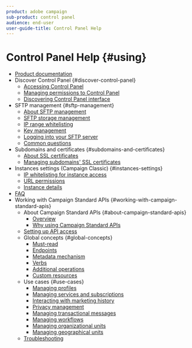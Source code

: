 ```yaml
---
product: adobe campaign
sub-product: control panel
audience: end-user
user-guide-title: Control Panel Help
---
```


# Control Panel Help {#using}

+ [Product documentation](control-panel-home.md)
+ Discover Control Panel {#discover-control-panel}
  + [Accessing Control Panel](discover/using/accessing-control-panel.md)
  + [Managing permissions to Control Panel](discover/using/managing-permissions.md)
  + [Discovering Control Panel interface](discover/using/discovering-the-interface.md)
+ SFTP management {#sftp-management}
  + [About SFTP management](sftp/using/about-sftp-management.md)
  + [SFTP storage management](sftp/using/sftp-storage-management.md)
  + [IP range whitelisting](sftp/using/ip-range-whitelisting.md)
  + [Key management](sftp/using/key-management.md)
  + [Logging into your SFTP server](sftp/using/logging-into-sftp-server.md)
  + [Common questions](sftp/using/common-questions.md)
+ Subdomains and certificates {#subdomains-and-certificates}
  + [About SSL certificates](subdomains-certificates/using/about-ssl-certificates.md)
  + [Managing subdomains' SSL certificates](subdomains-certificates/using/managing-ssl-certificates.md)
+ Instances settings (Campaign Classic) {#instances-settings}
  + [IP whitelisting for instance access](instances-settings/using/ip-whitelisting-instance-access.md)
  + [URL permissions](instances-settings/using/url-permissions.md)
  + [Instance details](instances-settings/using/instance-details.md)
+ [FAQ](faq.md)
+ Working with Campaign Standard APIs {#working-with-campaign-standard-apis}
  + About Campaign Standard APIs {#about-campaign-standard-apis}
    + [Overview](api/using/about-campaign-standard-apis.md)
    + [Why using Campaign Standard APIs](api/using/why-using-campaign-standard-apis.md)
  + [Setting up API access](api/using/setting-up-api-access.md)
  + Global concepts {#global-concepts}
    + [Must-read](api/using/must-read.md)
    + [Endpoints](api/using/endpoints.md)
    + [Metadata mechanism](api/using/metadata-mechanism.md)
    + [Verbs](api/using/verbs.md)
    + [Additional operations](api/using/additional-operations.md)
    + [Custom resources](api/using/custom-resources.md)
  + Use cases {#use-cases}
    + [Managing profiles](api/using/managing-profiles.md)
    + [Managing services and subscriptions](api/using/managing-services-and-subscriptions.md)
    + [Interacting with marketing history](api/using/interacting-with-marketing-history.md)  
    + [Privacy management](api/using/privacy-management.md)
    + [Managing transactional messages](api/using/managing-transactional-messages.md)
    + [Managing workflows](api/using/managing-workflows.md)  
    + [Managing organizational units](api/using/managing-organizational-units.md)
    + [Managing geographical units](api/using/managing-geographical-units.md)
  + [Troubleshooting](api/using/troubleshooting.md)
